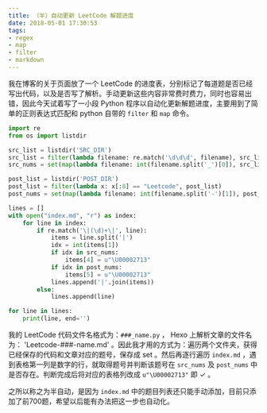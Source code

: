 ```yaml
---
title: （半）自动更新 LeetCode 解题进度
date: 2018-05-01 17:30:53
tags:
- regex
- map
- filter
- markdown
---
```

我在博客的关于页面放了一个 LeetCode 的进度表，分别标记了每道题是否已经写出代码，以及是否写了解析。手动更新这些内容非常费时费力，同时也容易出错，因此今天试着写了一小段 Python 程序以自动化更新解题进度，主要用到了简单的正则表达式匹配和 python 自带的 `filter` 和 `map` 命令。

```python
import re
from os import listdir

src_list = listdir('SRC_DIR')
src_list = filter(lambda filename: re.match('\d\d\d', filename), src_list)
src_nums = set(map(lambda filename: int(filename.split('_')[0]), src_list))

post_list = listdir('POST_DIR')
post_list = filter(lambda x: x[:8] == "Leetcode", post_list)
post_nums = set(map(lambda filename: int(filename.split('-')[1]), post_list))

lines = []
with open("index.md", "r") as index:
    for line in index:
        if re.match('\|(\d)+\|', line):
            items = line.split('|')
            idx = int(items[1])
            if idx in src_nums:
                items[4] = u"\U00002713"
            if idx in post_nums:
                items[5] = u"\U00002713"
            lines.append('|'.join(items))
        else:
            lines.append(line)

for line in lines:
    print(line, end='')

```

我的 LeetCode 代码文件名格式为：`###_name.py` ， Hexo 上解析文章的文件名为： 'Leetcode-###-name.md' 。因此我才用的方式为：遍历两个文件夹，获得已经保存的代码和文章对应的题号，保存成 set 。然后再逐行遍历 `index.md` ，遇到表格第一列是数字的行，就取得题号并判断该题号在 `src_nums` 及 `post_nums` 中是否存在。判断完成后将对应的表格列改成 `u"\U00002713"` 即 ✓ 。

之所以称之为半自动，是因为 `index.md` 中的题目列表还只能手动添加，目前只添加了前700题，希望以后能有办法把这一步也自动化。